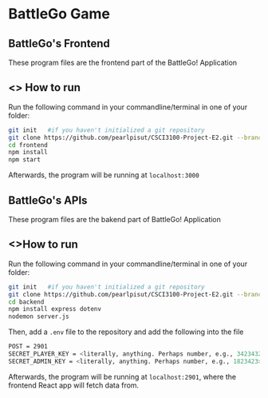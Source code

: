 # BattleGo Game

## BattleGo's Frontend

These program files are the frontend part of the BattleGo! Application

## <> How to run
Run the following command in your commandline/terminal in one of your folder:

```bash
git init   #if you haven't initialized a git repository
git clone https://github.com/pearlpisut/CSCI3100-Project-E2.git --branch Frontend --single-branch ./frontend
cd frontend
npm install
npm start
```
Afterwards, the program will be running at `localhost:3000`

## BattleGo's APIs
These program files are the bakend part of BattleGo! Application

## <>How to run
Run the following command in your commandline/terminal in one of your folder:
```bash
git init   #if you haven't initialized a git repository
git clone https://github.com/pearlpisut/CSCI3100-Project-E2.git --branch Backend --single-branch ./backend
cd backend
npm install express dotenv
nodemon server.js
```
Then, add a `.env` file to the repository and add the following into the file
```bash
POST = 2901
SECRET_PLAYER_KEY = <literally, anything. Perhaps number, e.g., 34234327>
SECRET_ADMIN_KEY = <literally, anything. Perhaps number, e.g., 1823423>
```
Afterwards, the program will be running at `localhost:2901`, where the frontend React app will fetch data from.
